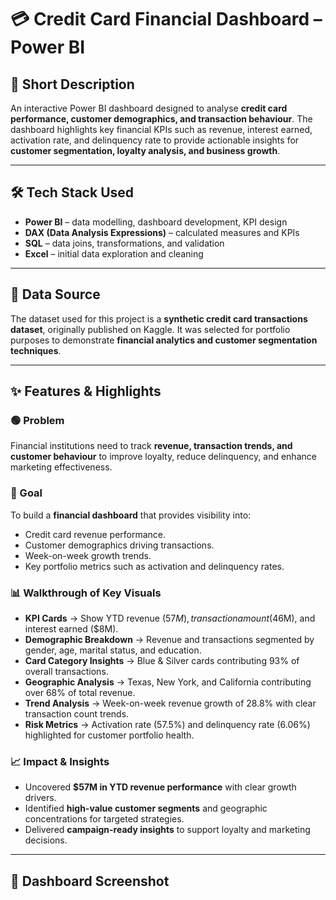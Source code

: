 # 💳 Credit Card Financial Dashboard – Power BI  

## 📌 Short Description  
An interactive Power BI dashboard designed to analyse **credit card performance, customer demographics, and transaction behaviour**. The dashboard highlights key financial KPIs such as revenue, interest earned, activation rate, and delinquency rate to provide actionable insights for **customer segmentation, loyalty analysis, and business growth**.  

---

## 🛠 Tech Stack Used  
- **Power BI** – data modelling, dashboard development, KPI design  
- **DAX (Data Analysis Expressions)** – calculated measures and KPIs  
- **SQL** – data joins, transformations, and validation  
- **Excel** – initial data exploration and cleaning  

---

## 📂 Data Source  
The dataset used for this project is a **synthetic credit card transactions dataset**, originally published on Kaggle. It was selected for portfolio purposes to demonstrate **financial analytics and customer segmentation techniques**.  

---

## ✨ Features & Highlights  

### 🟢 Problem  
Financial institutions need to track **revenue, transaction trends, and customer behaviour** to improve loyalty, reduce delinquency, and enhance marketing effectiveness.  

### 🎯 Goal  
To build a **financial dashboard** that provides visibility into:  
- Credit card revenue performance.  
- Customer demographics driving transactions.  
- Week-on-week growth trends.  
- Key portfolio metrics such as activation and delinquency rates.  

### 📊 Walkthrough of Key Visuals  
- **KPI Cards** → Show YTD revenue ($57M), transaction amount ($46M), and interest earned ($8M).  
- **Demographic Breakdown** → Revenue and transactions segmented by gender, age, marital status, and education.  
- **Card Category Insights** → Blue & Silver cards contributing 93% of overall transactions.  
- **Geographic Analysis** → Texas, New York, and California contributing over 68% of total revenue.  
- **Trend Analysis** → Week-on-week revenue growth of 28.8% with clear transaction count trends.  
- **Risk Metrics** → Activation rate (57.5%) and delinquency rate (6.06%) highlighted for customer portfolio health.  

### 📈 Impact & Insights  
- Uncovered **$57M in YTD revenue performance** with clear growth drivers.  
- Identified **high-value customer segments** and geographic concentrations for targeted strategies.  
- Delivered **campaign-ready insights** to support loyalty and marketing decisions.  

---

## 📸 Dashboard Screenshot  

